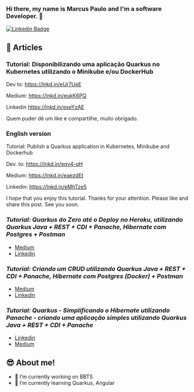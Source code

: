 ### Hi there, my name is Marcus Paulo and I'm a software Developer. 👋

[![Linkedin Badge](https://img.shields.io/badge/-Marcus%20Paulo-18186f?style=flat-square&logo=Linkedin&logoColor=white&link=https://www.linkedin.com/in/marcuspaulo/)](https://www.linkedin.com/in/marcuspaulo/) 


## :blue_book: Articles

### Tutorial: Disponibilizando uma aplicação Quarkus no Kubernetes utilizando o Minikube e/ou DockerHub

Dev to:
https://lnkd.in/eUr7UeE

Medium:
https://lnkd.in/eukK6PQ

Linkedin
https://lnkd.in/eseYzAE

Quem puder dê um like e compartilhe, muito obrigado.


### English version
Tutorial: Publish a Quarkus application in Kubernetes, Minikube and Dockerhub

Dev. to: https://lnkd.in/eqv4-qH

Medium: https://lnkd.in/eaezdEt

Linkedin: https://lnkd.in/eMhTze5

I hope that you enjoy this tutorial. Thanks for your attention. Please like and share this post. See you soon.

### *Tutorial: Quarkus do Zero até o Deploy no Heroku, utilizando Quarkus Java + REST + CDI + Panache, Hibernate com Postgres + Postman*
 - [Medium](https://medium.com/@marcus.paulo/tutorial-quarkus-do-zero-at%C3%A9-o-deploy-no-heroku-utilizando-quarkus-java-rest-cdi-panache-8d702caf451f)
 - [Linkedin](https://www.linkedin.com/post/edit/6663592212456185856/)

### *Tutorial: Criando um CRUD utilizando Quarkus Java + REST + CDI + Panache, Hibernate com Postgres (Docker) + Postman*
 - [Medium](https://medium.com/@marcus.paulo/tutorial-criando-um-crud-utilizando-quarkus-java-rest-cdi-panache-hibernate-com-postgres-59793e0d7162)
 - [Linkedin](https://www.linkedin.com/post/edit/6610201209796124672/)

### *Tutorial: Quarkus - Simplificando o Hibernate utilizando Panache - criando uma aplicação simples utilizando Quarkus Java + REST + CDI + Panache*
 - [Linkedin](https://www.linkedin.com/pulse/tutorial-quarkus-simplificando-o-hibernate-panache-da-silva-melo/?trackingId=ZKDzZVAhSyCmZDMvGo1n%2BA%3D%3D)
 - [Medium](https://medium.com/@marcus.paulo/tutorial-quarkus-simplificando-o-hibernate-utilizando-panache-criando-uma-aplica%C3%A7%C3%A3o-simples-393134a58073?sk=1046041d2ca00fd384150de421d7a4d2)

## :sunglasses: About me!
- 🔭 I’m currently working on BBTS
- 🌱 I’m currently learning Quarkus, Angular
<!--
**marcuspaulo/marcuspaulo** is a ✨ _special_ ✨ repository because its `README.md` (this file) appears on your GitHub profile.

Here are some ideas to get you started:

- 🔭 I’m currently working on BBTS
- 🌱 I’m currently learning Quarkus, Angular
- 👯 I’m looking to collaborate on ...
- 🤔 I’m looking for help with ...
- 💬 Ask me about ...
- 📫 How to reach me: ...
- 😄 Pronouns: ...
- ⚡ Fun fact: ...
-->
